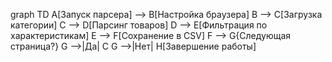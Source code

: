 graph TD
    A[Запуск парсера] --> B[Настройка браузера]
    B --> C[Загрузка категории]
    C --> D[Парсинг товаров]
    D --> E[Фильтрация по характеристикам]
    E --> F[Сохранение в CSV]
    F --> G{Следующая страница?}
    G -->|Да| C
    G -->|Нет| H[Завершение работы]
